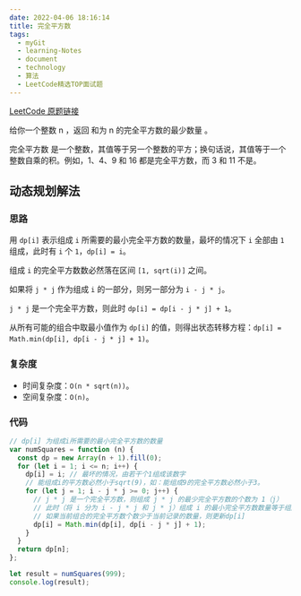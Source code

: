 ```yaml
---
date: 2022-04-06 18:16:14
title: 完全平方数
tags:
  - myGit
  - learning-Notes
  - document
  - technology
  - 算法
  - LeetCode精选TOP面试题
---
```


[LeetCode 原题链接](https://leetcode-cn.com/problems/perfect-squares/)

给你一个整数 n ，返回 和为 n 的完全平方数的最少数量 。

完全平方数 是一个整数，其值等于另一个整数的平方；换句话说，其值等于一个整数自乘的积。例如，1、4、9 和 16 都是完全平方数，而 3 和 11 不是。

## 动态规划解法

### 思路

用 `dp[i]` 表示组成 `i` 所需要的最小完全平方数的数量，最坏的情况下 `i` 全部由 `1` 组成，此时有 `i` 个 `1`，`dp[i] = i`。
 
组成 `i` 的完全平方数数必然落在区间 `[1, sqrt(i)]` 之间。

如果将 `j * j` 作为组成 `i` 的一部分，则另一部分为 `i - j * j`。

`j * j` 是一个完全平方数，则此时 `dp[i] = dp[i - j * j] + 1`。

从所有可能的组合中取最小值作为 `dp[i]` 的值，则得出状态转移方程：`dp[i] = Math.min(dp[i], dp[i - j * j] + 1)`。


### 复杂度

- 时间复杂度：`O(n * sqrt(n))`。
- 空间复杂度：`O(n)`。

### 代码

```js
// dp[i] 为组成i所需要的最小完全平方数的数量
var numSquares = function (n) {
  const dp = new Array(n + 1).fill(0);
  for (let i = 1; i <= n; i++) {
    dp[i] = i; // 最坏的情况，由若干个1组成该数字
    // 能组成i的平方数必然小于sqrt(9)，如：能组成9的完全平方数必然小于3。
    for (let j = 1; i - j * j >= 0; j++) {
      // j * j 是一个完全平方数，则组成 j * j 的最少完全平方数的个数为 1（j）
      // 此时（将 i 分为 i - j * j 和 j * j）组成 i 的最小完全平方数数量等于组成 i - j * j 的最小平方数加 1，则：dp[i] = dp[i - j * j] + 1
      // 如果当前组合的完全平方数个数少于当前记录的数量，则更新dp[i]
      dp[i] = Math.min(dp[i], dp[i - j * j] + 1);
    }
  }
  return dp[n];
};

let result = numSquares(999);
console.log(result);
```
